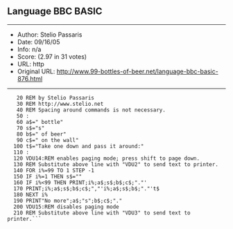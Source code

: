 
## Language BBC BASIC ##
---
- Author: Stelio Passaris
- Date: 09/16/05
- Info: n/a
- Score:  (2.97 in 31 votes)
- URL: http
- Original URL: http://www.99-bottles-of-beer.net/language-bbc-basic-876.html
---

```   10 REM BBC BASIC version
   20 REM by Stelio Passaris
   30 REM http://www.stelio.net
   40 REM Spacing around commands is not necessary.
   50 :
   60 a$=" bottle"
   70 s$="s"
   80 b$=" of beer"
   90 c$=" on the wall"
  100 t$="Take one down and pass it around:"
  110 :
  120 VDU14:REM enables paging mode; press shift to page down.
  130 REM Substitute above line with "VDU2" to send text to printer.
  140 FOR i%=99 TO 1 STEP -1
  150 IF i%=1 THEN s$=""
  160 IF i%<99 THEN PRINT;i%;a$;s$;b$;c$;"."'
  170 PRINT;i%;a$;s$;b$;c$;","'i%;a$;s$;b$;"."'t$
  180 NEXT i%
  190 PRINT"No more";a$;"s";b$;c$;"."
  200 VDU15:REM disables paging mode
  210 REM Substitute above line with "VDU3" to send text to printer.```